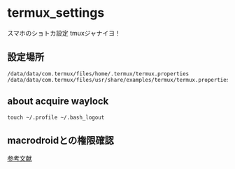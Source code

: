 # termux_settings

スマホのショトカ設定 tmuxジャナイヨ！

## 設定場所
```
/data/data/com.termux/files/home/.termux/termux.properties
/data/data/com.termux/files/usr/share/examples/termux/termux.properties
```

## about acquire waylock
```
touch ~/.profile ~/.bash_logout 
```

## macrodroidとの権限確認

[参考文献](https://gist.github.com/txoof/f7670b80e983582f7af6d1a7791c15ab)
